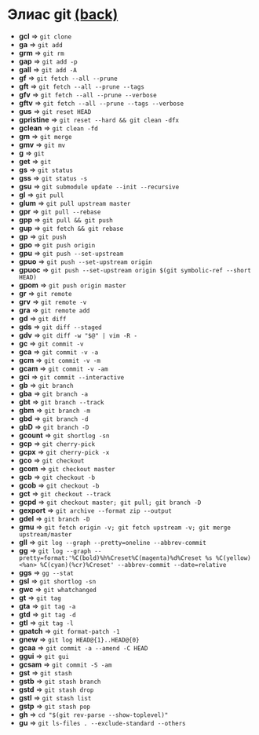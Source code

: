 # Элиас git [(back)](./readme.md)

- **gcl** => `git clone`
- **ga** => `git add`
- **grm** => `git rm`
- **gap** => `git add -p`
- **gall** => `git add -A`
- **gf** => `git fetch --all --prune`
- **gft** => `git fetch --all --prune --tags`
- **gfv** => `git fetch --all --prune --verbose`
- **gftv** => `git fetch --all --prune --tags --verbose`
- **gus** => `git reset HEAD`
- **gpristine** => `git reset --hard && git clean -dfx`
- **gclean** => `git clean -fd`
- **gm** => `git merge`
- **gmv** => `git mv`
- **g** => `git`
- **get** => `git`
- **gs** => `git status`
- **gss** => `git status -s`
- **gsu** => `git submodule update --init --recursive`
- **gl** => `git pull`
- **glum** => `git pull upstream master`
- **gpr** => `git pull --rebase`
- **gpp** => `git pull && git push`
- **gup** => `git fetch && git rebase`
- **gp** => `git push`
- **gpo** => `git push origin`
- **gpu** => `git push --set-upstream`
- **gpuo** => `git push --set-upstream origin`
- **gpuoc** => `git push --set-upstream origin $(git symbolic-ref --short HEAD)`
- **gpom** => `git push origin master`
- **gr** => `git remote`
- **grv** => `git remote -v`
- **gra** => `git remote add`
- **gd** => `git diff`
- **gds** => `git diff --staged`
- **gdv** => `git diff -w "$@" | vim -R -`
- **gc** => `git commit -v`
- **gca** => `git commit -v -a`
- **gcm** => `git commit -v -m`
- **gcam** => `git commit -v -am`
- **gci** => `git commit --interactive`
- **gb** => `git branch`
- **gba** => `git branch -a`
- **gbt** => `git branch --track`
- **gbm** => `git branch -m`
- **gbd** => `git branch -d`
- **gbD** => `git branch -D`
- **gcount** => `git shortlog -sn`
- **gcp** => `git cherry-pick`
- **gcpx** => `git cherry-pick -x`
- **gco** => `git checkout`
- **gcom** => `git checkout master`
- **gcb** => `git checkout -b`
- **gcob** => `git checkout -b`
- **gct** => `git checkout --track`
- **gcpd** => `git checkout master; git pull; git branch -D`
- **gexport** => `git archive --format zip --output`
- **gdel** => `git branch -D`
- **gmu** => `git fetch origin -v; git fetch upstream -v; git merge upstream/master`
- **gll** => `git log --graph --pretty=oneline --abbrev-commit`
- **gg** => `git log --graph --pretty=format:'%C(bold)%h%Creset%C(magenta)%d%Creset %s %C(yellow)<%an> %C(cyan)(%cr)%Creset' --abbrev-commit --date=relative`
- **ggs** => `gg --stat`
- **gsl** => `git shortlog -sn`
- **gwc** => `git whatchanged`
- **gt** => `git tag`
- **gta** => `git tag -a`
- **gtd** => `git tag -d`
- **gtl** => `git tag -l`
- **gpatch** => `git format-patch -1`
- **gnew** => `git log HEAD@{1}..HEAD@{0}`
- **gcaa** => `git commit -a --amend -C HEAD`
- **ggui** => `git gui`
- **gcsam** => `git commit -S -am`
- **gst** => `git stash`
- **gstb** => `git stash branch`
- **gstd** => `git stash drop`
- **gstl** => `git stash list`
- **gstp** => `git stash pop`
- **gh** => `cd "$(git rev-parse --show-toplevel)"`
- **gu** => `git ls-files . --exclude-standard --others`
